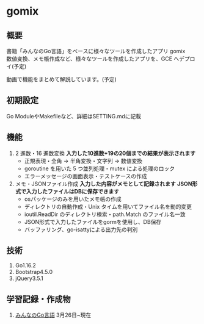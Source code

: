 # gomix

## 概要

書籍「みんなのGo言語」をベースに様々なツールを作成したアプリ gomix  
数値変換、メモ帳作成など、様々なツールを作成したアプリを、GCE へデプロイ(予定)

動画で機能をまとめて解説しています。(予定)

## 初期設定

<p>Go ModuleやMakefileなど、詳細はSETTING.mdに記載</p>

## 機能

1. 2 進数・16 進数変換
<strong>入力した10進数+19の20個までの結果が表示されます</strong>
   - 正規表現・全角 → 半角変換・文字列 → 数値変換
   - goroutine を用いた 5 つ並列処理・mutex による処理のロック
   - エラーメッセージの画面表示・テストケースの作成
2. メモ・JSONファイル作成
<strong>入力した内容がメモとして記録されます</strong>
<strong>JSON形式で入力したファイルはDBに保存できます</strong>
   - osパッケージのみを用いたメモ帳の作成
   - ディレクトリの自動作成・Unix タイムを用いてファイル名を動的変更
   - ioutil.ReadDir のディレクトリ検索・path.Match のファイル名一致
   - JSON形式で入力したファイルをgormを使用し、DB保存
   - バッファリング、go-isattyによる出力先の判別

## 技術

1. Go1.16.2
2. Bootstrap4.5.0
3. jQuery3.5.1

## 学習記録・作成物

1. [みんなのGo言語](https://www.amazon.co.jp/%E6%94%B9%E8%A8%822%E7%89%88-%E3%81%BF%E3%82%93%E3%81%AA%E3%81%AEGo%E8%A8%80%E8%AA%9E-%E6%9D%BE%E6%9C%A8-%E9%9B%85%E5%B9%B8/dp/4297107279) 3月26日~現在
